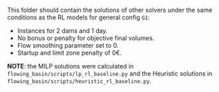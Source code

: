 This folder should contain the solutions of other solvers
under the same conditions as the RL models for general config `G1`:
 - Instances for 2 dams and 1 day.
 - No bonus or penalty for objective final volumes.
 - Flow smoothing parameter set to 0.
 - Startup and limit zone penalty of 0€.

**NOTE**: the MILP solutions were calculated in `flowing_basin/scripts/lp_rl_baseline.py`
and the Heuristic solutions in `flowing_basin/scripts/heuristic_rl_baseline.py`.
